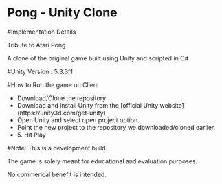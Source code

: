 # Pong - Unity Clone

#Implementation Details
<p>Tribute to Atari Pong<p>
<p>A clone of the original game built using Unity and scripted in C#</p>

#Unity Version : 5.3.3f1

#How to Run the game on Client
<ul>
	<li>Download/Clone the repository</li>
	<li>Download and install Unity from the [official Unity website](https://unity3d.com/get-unity)</li>
  <li>Open Unity and select open project option.</li>
  <li>Point the new project to the repository we downloaded/cloned earlier.</li>
  <li>5. Hit Play
</li>
</ul>

#Note: This is a development build. 
<p>The game is solely meant for educational and evaluation purposes.</p>
<p>No commerical benefit is intended.</p>

